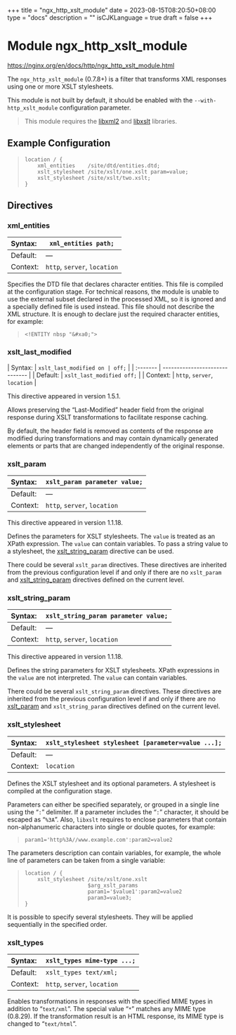 +++
title = "ngx_http_xslt_module"
date = 2023-08-15T08:20:50+08:00
type = "docs"
description = ""
isCJKLanguage = true
draft = false
+++

# Module ngx_http_xslt_module

https://nginx.org/en/docs/http/ngx_http_xslt_module.html



The `ngx_http_xslt_module` (0.7.8+) is a filter that transforms XML responses using one or more XSLT stylesheets.

This module is not built by default, it should be enabled with the `--with-http_xslt_module` configuration parameter.

> This module requires the [libxml2](http://xmlsoft.org/) and [libxslt](http://xmlsoft.org/XSLT/) libraries.





## Example Configuration



> ```
> location / {
>     xml_entities    /site/dtd/entities.dtd;
>     xslt_stylesheet /site/xslt/one.xslt param=value;
>     xslt_stylesheet /site/xslt/two.xslt;
> }
> ```





## Directives



### xml_entities

| Syntax:  | `xml_entities path;`         |
| :------- | ---------------------------- |
| Default: | —                            |
| Context: | `http`, `server`, `location` |

Specifies the DTD file that declares character entities. This file is compiled at the configuration stage. For technical reasons, the module is unable to use the external subset declared in the processed XML, so it is ignored and a specially defined file is used instead. This file should not describe the XML structure. It is enough to declare just the required character entities, for example:

> ```
> <!ENTITY nbsp "&#xa0;">
> ```





### xslt_last_modified

| Syntax:  | `xslt_last_modified on | off;` |
| :------- | ------------------------------ |
| Default: | `xslt_last_modified off;`      |
| Context: | `http`, `server`, `location`   |

This directive appeared in version 1.5.1.

Allows preserving the “Last-Modified” header field from the original response during XSLT transformations to facilitate response caching.

By default, the header field is removed as contents of the response are modified during transformations and may contain dynamically generated elements or parts that are changed independently of the original response.



### xslt_param

| Syntax:  | `xslt_param parameter value;` |
| :------- | ----------------------------- |
| Default: | —                             |
| Context: | `http`, `server`, `location`  |

This directive appeared in version 1.1.18.

Defines the parameters for XSLT stylesheets. The `value` is treated as an XPath expression. The `value` can contain variables. To pass a string value to a stylesheet, the [xslt_string_param](https://nginx.org/en/docs/http/ngx_http_xslt_module.html#xslt_string_param) directive can be used.

There could be several `xslt_param` directives. These directives are inherited from the previous configuration level if and only if there are no `xslt_param` and [xslt_string_param](https://nginx.org/en/docs/http/ngx_http_xslt_module.html#xslt_string_param) directives defined on the current level.



### xslt_string_param

| Syntax:  | `xslt_string_param parameter value;` |
| :------- | ------------------------------------ |
| Default: | —                                    |
| Context: | `http`, `server`, `location`         |

This directive appeared in version 1.1.18.

Defines the string parameters for XSLT stylesheets. XPath expressions in the `value` are not interpreted. The `value` can contain variables.

There could be several `xslt_string_param` directives. These directives are inherited from the previous configuration level if and only if there are no [xslt_param](https://nginx.org/en/docs/http/ngx_http_xslt_module.html#xslt_param) and `xslt_string_param` directives defined on the current level.



### xslt_stylesheet

| Syntax:  | `xslt_stylesheet stylesheet [parameter=value ...];` |
| :------- | --------------------------------------------------- |
| Default: | —                                                   |
| Context: | `location`                                          |

Defines the XSLT stylesheet and its optional parameters. A stylesheet is compiled at the configuration stage.

Parameters can either be specified separately, or grouped in a single line using the “`:`” delimiter. If a parameter includes the “`:`” character, it should be escaped as “`%3A`”. Also, `libxslt` requires to enclose parameters that contain non-alphanumeric characters into single or double quotes, for example:

> ```
> param1='http%3A//www.example.com':param2=value2
> ```



The parameters description can contain variables, for example, the whole line of parameters can be taken from a single variable:

> ```
> location / {
>     xslt_stylesheet /site/xslt/one.xslt
>                     $arg_xslt_params
>                     param1='$value1':param2=value2
>                     param3=value3;
> }
> ```



It is possible to specify several stylesheets. They will be applied sequentially in the specified order.



### xslt_types

| Syntax:  | `xslt_types mime-type ...;`  |
| :------- | ---------------------------- |
| Default: | `xslt_types text/xml;`       |
| Context: | `http`, `server`, `location` |

Enables transformations in responses with the specified MIME types in addition to “`text/xml`”. The special value “`*`” matches any MIME type (0.8.29). If the transformation result is an HTML response, its MIME type is changed to “`text/html`”.
